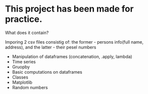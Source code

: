# This project has been made for practice.

What does it contain?

Imporing 2 csv files consistig of: the former - persons info(full name, address), 
and the latter - their pesel numbers

- Manipulation of dataframes (concatenation, .apply, lambda)
- Time series
- Gruopby
- Basic computations on dataframes
- Classes
- Matplotlib
- Random numbers
